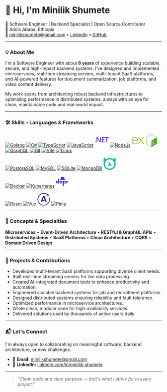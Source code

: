 # 👋 Hi, I'm Minilik Shumete

🚀 Software Engineer | Backend Specialist | Open Source Contributor  
📍 Addis Ababa, Ethiopia  
📧 minilikshumete@gmail.com • [LinkedIn](https://linkedin.com/in/minilik-shumete) • [GitHub](https://github.com/minilikmila)

---

### 💡 About Me

I'm a Software Engineer with about **6 years** of experience building scalable, secure, and high-impact backend systems. I’ve designed and implemented microservices, real-time streaming servers, multi-tenant SaaS platforms, and AI-powered features for document summarization, job platforms, and video content delivery.

My work spans from architecting robust backend infrastructures to optimizing performance in distributed systems, always with an eye for clean, maintainable code and real-world impact.

---

### 🛠️ Skills - Languages & Frameworks

<p align="left">
  <!-- Core Languages -->
  <a href="https://go.dev/" target="_blank"><img src="https://cdn.jsdelivr.net/gh/devicons/devicon/icons/go/go-original.svg" width="40" height="40" alt="Golang"/></a>
   <a href="https://dotnet.microsoft.com/en-us/languages/csharp" target="_blank"><img src="https://cdn.jsdelivr.net/gh/devicons/devicon/icons/csharp/csharp-original.svg" width="40" height="40" alt="C#"/></a>
   <a href="https://www.typescriptlang.org/" target="_blank"><img src="https://cdn.jsdelivr.net/gh/devicons/devicon/icons/typescript/typescript-original.svg" width="40" height="40" alt="TypeScript"/></a>
   <a href="https://www.javascript.com/" target="_blank"><img src="https://cdn.jsdelivr.net/gh/devicons/devicon/icons/javascript/javascript-original.svg" width="40" height="40" alt="JavaScript"/></a>
 <a href="https://dotnet.microsoft.com/en-us/" target="_blank"><img src="images/dotnet.svg" width="45" height="45" alt=".NET"/></a>
   <a href="https://nodejs.org/" target="_blank"><img src="https://cdn.jsdelivr.net/gh/devicons/devicon/icons/nodejs/nodejs-original.svg" width="40" height="40" alt="Node.js"/></a>
   <a href="https://expressjs.com/" target="_blank"><img src="images/express.svg" width="40" height="40" alt="Express.js"/></a>
 <a href="https://www.gnu.org/software/bash/" target="_blank"><img src="images/gnubash.svg" width="40" height="40" alt="Bash"/></a>
 <a href="https://go.dev/" target="_blank"><img src="https://cdn.jsdelivr.net/gh/devicons/devicon/icons/graphql/graphql-plain.svg" width="40" height="40" alt="GraphQL"/></a>
   <a href="https://graphql.org/" target="_blank"><img src="https://cdn.jsdelivr.net/gh/devicons/devicon/icons/git/git-original.svg" width="40" height="40" alt="Git"/></a>
 <a href="https://vite.dev/" target="_blank"><img src="https://vitejs.dev/logo.svg" width="40" height="40" alt="Vite" /></a>
   <a href="https://www.linux.org/" target="_blank"><img src="https://cdn.jsdelivr.net/gh/devicons/devicon/icons/linux/linux-original.svg" width="40" height="40" alt="Linux"/></a>

  <!-- Databases -->
   <a href="https://www.postgresql.org/" target="_blank"><img src="https://cdn.jsdelivr.net/gh/devicons/devicon/icons/postgresql/postgresql-original.svg" width="40" height="40" alt="PostgreSQL"/></a>
   <a href="https://www.mysql.com/" target="_blank"><img src="https://cdn.jsdelivr.net/gh/devicons/devicon/icons/mysql/mysql-original.svg" width="40" height="40" alt="MySQL"/></a>
   <a href="https://www.sqlite.org/" target="_blank"><img src="https://cdn.jsdelivr.net/gh/devicons/devicon/icons/sqlite/sqlite-original.svg" width="40" height="40" alt="SQLite"/></a>
   <a href="https://www.mongodb.com/" target="_blank"><img src="https://cdn.jsdelivr.net/gh/devicons/devicon/icons/mongodb/mongodb-original.svg" width="40" height="40" alt="MongoDB"/></a>
  <a href="https://hasura.io/" target="_blank"><img src="images/hasura.svg" width="40" height="40" alt="Hasura"/></a>

  <!-- DevOps / Infrastructure -->
   <a href="https://www.docker.com/" target="_blank"><img src="https://cdn.jsdelivr.net/gh/devicons/devicon/icons/docker/docker-original.svg" width="40" height="40" alt="Docker"/></a>
   <a href="https://kubernetes.io/" target="_blank"><img src="https://cdn.jsdelivr.net/gh/devicons/devicon/icons/kubernetes/kubernetes-plain.svg" width="40" height="40" alt="Kubernetes"/></a>
   <a href="https://dapr.io/" target="_blank"><img src="images/dapr.svg" width="40" height="40" alt="Dapr"/></a>

  <!-- Frontend -->
   <a href="https://react.dev" target="_blank"><img src="https://cdn.jsdelivr.net/gh/devicons/devicon/icons/react/react-original.svg" width="40" height="40" alt="React"/></a>
   <a href="https://vuejs.org/" target="_blank"><img src="https://cdn.jsdelivr.net/gh/devicons/devicon/icons/vuejs/vuejs-original.svg" width="40" height="40" alt="Vue"/></a>
   <a href="https://www.apollographql.com/" target="_blank"><img src="images/apollographql.svg" width="40" height="40" alt="Apollo GraphQL"/></a>
  <a href="https://pinia.vuejs.org/" target="_blank"><img src="https://pinia.vuejs.org/logo.svg" width="40" height="40" alt="Pinia"/></a>

</p>

---

### 🧠 Concepts & Specialties

**Microservices** • **Event-Driven Architecture** • **RESTful & GraphQL APIs** • **Distributed Systems** • **SaaS Platforms** • **Clean Architecture** • **CQRS** •
**Domain Driven Design**

---

### 📂 Projects & Contributions

- Developed multi-tenant SaaS platforms supporting diverse client needs.
- Built real-time streaming servers for live data processing.
- Created AI-integrated document tools to enhance productivity and automation.
- Engineered scalable backend systems for job and recruitment platforms.
- Designed distributed systems ensuring reliability and fault tolerance.
- Optimized performance in microservice architectures.
- Wrote clean, modular code for high-availability services.
- Delivered solutions used by thousands of active users daily.

<!-- I’ve contributed to a wide range of impactful software initiatives, including multi-tenant SaaS platforms, real-time streaming servers, AI-integrated document tools, and scalable backend systems for job and recruitment platforms. My work often involves designing distributed systems, optimizing performance in microservice architectures, and building clean, modular code for high-availability services used by thousands of users. -->

<!--
- **Video Streaming Backend** — Built a custom HLS server using FFmpeg with adaptive bitrate and low latency.
- **Multi-Tenant SaaS Platform** — Designed a configurable gig-work platform using DDD, CQRS, and microservices.
- **AI-Powered Q&A Platform** — Integrated OpenAI and Gemini for document summarization and contextual Q&A.
- **Lottery System** — Engineered backend infrastructure for a full-featured lottery management platform.
- **Job & Recruitment Platforms** — Developed and maintained employment systems used by thousands daily. -->

---

### 📬 Let's Connect

I'm always open to collaborating on meaningful software, backend architecture, or new challenges.

- 💌 **Email:** minilikshumete@gmail.com
- 💼 **LinkedIn:** [linkedin.com/in/minilik-shumete](https://linkedin.com/in/minilik-shumete)

---

> _“Clean code and clear purpose — that's what I strive for in every project.”_
